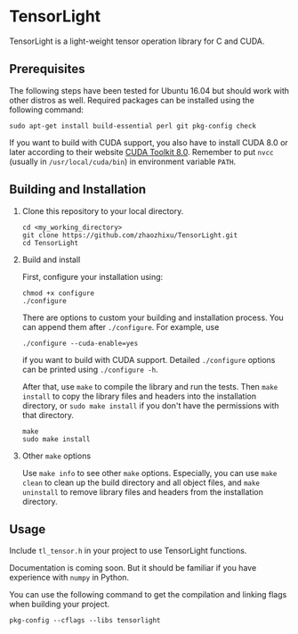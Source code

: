 # TensorLight
TensorLight is a light-weight tensor operation library for C and CUDA.

## Prerequisites
The following steps have been tested for Ubuntu 16.04 but should work with
other distros as well. 
Required packages can be installed using the following command:

```
sudo apt-get install build-essential perl git pkg-config check
```

If you want to build with CUDA support, you also have to install CUDA 8.0
or later according to their website [CUDA Toolkit 8.0](https://developer.nvidia.com/cuda-80-ga2-download-archive).
Remember to put `nvcc` (usually in `/usr/local/cuda/bin`) in environment variable `PATH`.

## Building and Installation
1.  Clone this repository to your local directory.

    ```
    cd <my_working_directory>
    git clone https://github.com/zhaozhixu/TensorLight.git
    cd TensorLight
    ```

2.  Build and install

    First, configure your installation using:
    
    ```
    chmod +x configure
    ./configure
    ```
    There are options to custom your building and installation process.
    You can append them after `./configure`. For example, use
    
    ```
    ./configure --cuda-enable=yes
    ```
    if you want to build with CUDA support.
    Detailed `./configure` options can be printed using `./configure -h`.

    After that, use `make` to compile the library and run the tests. Then `make install`
    to copy the library files and headers into the installation directory,
    or `sudo make install` if you don't have the permissions with that directory.
    
    ```
    make
    sudo make install
    ```

3.  Other `make` options

    Use `make info` to see other `make` options.
    Especially, you can use `make clean` to clean up the build directory and all
    object files, and `make uninstall` to remove library files and headers from
    the installation directory.

## Usage
Include `tl_tensor.h` in your project to use TensorLight functions.

Documentation is coming soon. But it should be familiar if you have experience
with `numpy` in Python.

You can use the following command to get the compilation and linking flags when
building your project.

```
pkg-config --cflags --libs tensorlight
```
